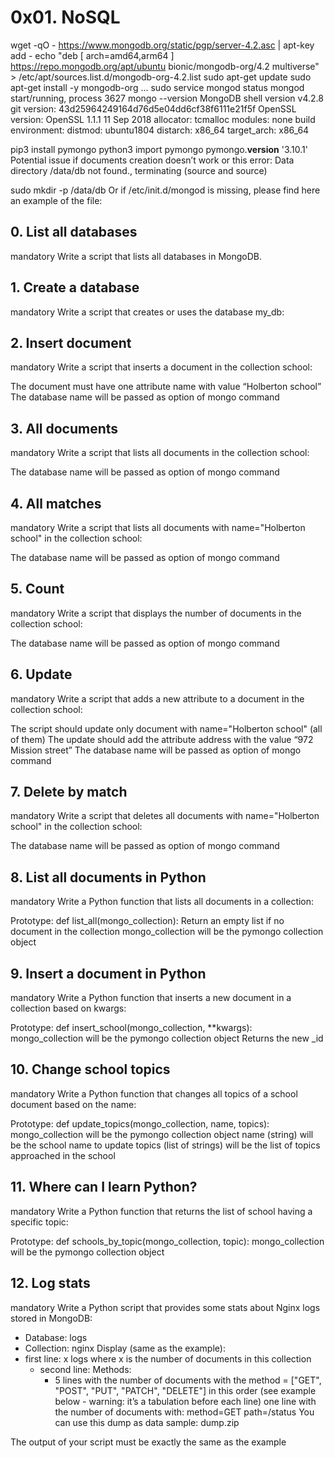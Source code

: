 # 0x01. NoSQL

wget -qO - https://www.mongodb.org/static/pgp/server-4.2.asc | apt-key add -
echo "deb [ arch=amd64,arm64 ] https://repo.mongodb.org/apt/ubuntu bionic/mongodb-org/4.2 multiverse" > /etc/apt/sources.list.d/mongodb-org-4.2.list
sudo apt-get update
sudo apt-get install -y mongodb-org
...
sudo service mongod status
mongod start/running, process 3627
mongo --version
MongoDB shell version v4.2.8
git version: 43d25964249164d76d5e04dd6cf38f6111e21f5f
OpenSSL version: OpenSSL 1.1.1  11 Sep 2018
allocator: tcmalloc
modules: none
build environment:
    distmod: ubuntu1804
    distarch: x86_64
    target_arch: x86_64
 
pip3 install pymongo
python3
import pymongo
pymongo.__version__
'3.10.1'
Potential issue if documents creation doesn’t work or this error: Data directory /data/db not found., terminating (source and source)

sudo mkdir -p /data/db
Or if /etc/init.d/mongod is missing, please find here an example of the file:

## 0. List all databases
mandatory
Write a script that lists all databases in MongoDB.
  
## 1. Create a database
mandatory
Write a script that creates or uses the database my_db:

## 2. Insert document
mandatory
Write a script that inserts a document in the collection school:

The document must have one attribute name with value “Holberton school”
The database name will be passed as option of mongo command
  
## 3. All documents
mandatory
Write a script that lists all documents in the collection school:

The database name will be passed as option of mongo command
  
## 4. All matches
mandatory
Write a script that lists all documents with name="Holberton school" in the collection school:

The database name will be passed as option of mongo command
  
## 5. Count
mandatory
Write a script that displays the number of documents in the collection school:

The database name will be passed as option of mongo command
  
## 6. Update
mandatory
Write a script that adds a new attribute to a document in the collection school:

The script should update only document with name="Holberton school" (all of them)
The update should add the attribute address with the value “972 Mission street”
The database name will be passed as option of mongo command
  
## 7. Delete by match
mandatory
Write a script that deletes all documents with name="Holberton school" in the collection school:

The database name will be passed as option of mongo command
  
## 8. List all documents in Python
mandatory
Write a Python function that lists all documents in a collection:

Prototype: def list_all(mongo_collection):
Return an empty list if no document in the collection
mongo_collection will be the pymongo collection object
  
## 9. Insert a document in Python
mandatory
Write a Python function that inserts a new document in a collection based on kwargs:

Prototype: def insert_school(mongo_collection, **kwargs):
mongo_collection will be the pymongo collection object
Returns the new _id
  
## 10. Change school topics
mandatory
Write a Python function that changes all topics of a school document based on the name:

Prototype: def update_topics(mongo_collection, name, topics):
mongo_collection will be the pymongo collection object
name (string) will be the school name to update
topics (list of strings) will be the list of topics approached in the school
  
## 11. Where can I learn Python?
mandatory
Write a Python function that returns the list of school having a specific topic:

Prototype: def schools_by_topic(mongo_collection, topic):
mongo_collection will be the pymongo collection object

## 12. Log stats
mandatory
Write a Python script that provides some stats about Nginx logs stored in MongoDB:

- Database: logs
- Collection: nginx
Display (same as the example):
- first line: x logs where x is the number of documents in this collection
	- second line: Methods:
		- 5 lines with the number of documents with the method = ["GET", "POST", "PUT", "PATCH", "DELETE"] in this order (see example below - warning: it’s a tabulation before each line)
one line with the number of documents with:
method=GET
path=/status
You can use this dump as data sample: dump.zip

The output of your script must be exactly the same as the example
